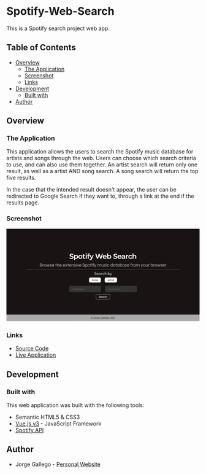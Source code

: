 # Spotify-Web-Search

This is a Spotify search project web app.

## Table of Contents

- [Overview](#overview)
    - [The Application](#the-application)
    - [Screenshot](#screenshot)
    - [Links](#links)
- [Development](#development)
    - [Built with](#built-with)
- [Author](#author)

## Overview

### The Application

This application allows the users to search the Spotify music database for artists and songs through the web.
Users can choose which search criteria to use, and can also use them together.
An artist search will return only one result, as well as a artist AND song search.
A song search will return the top five results.

In the case that the intended result doesn't appear, the user can be redirected to Google Search if they want to, through a link at the end if the results page.

### Screenshot

![](./initial.jpg)

### Links

- [Source Code](https://github.com/Jorge644240/Spotify-Web-Search)
- [Live Application](https://sheltered-scrubland-70708.herokuapp.com/)

## Development

### Built with

This web application was built with the following tools:

- Semantic HTML5 & CSS3
- [Vue.js v3](https://v3.vuejs.org/) - JavaScript Framework
- [Spotify API](https://developer.spotify.com/)

## Author

- Jorge Gallego - [Personal Website](https://jorge644240.github.io/CV/)